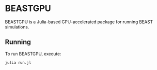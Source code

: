 # BEASTGPU

BEASTGPU is a Julia-based GPU-accelerated package for running BEAST simulations.

## Running

To run BEASTGPU, execute:

```bash
julia run.jl
